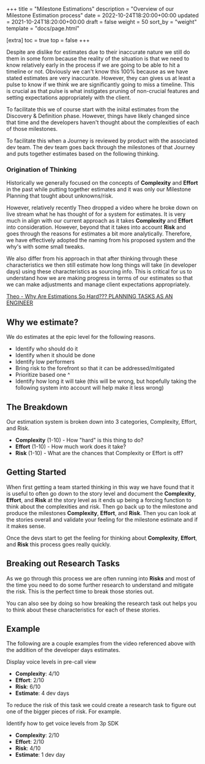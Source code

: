 +++
title = "Milestone Estimations"
description = "Overview of our Milestone Estimation process"
date = 2022-10-24T18:20:00+00:00
updated = 2021-10-24T18:20:00+00:00
draft = false
weight = 50
sort_by = "weight"
template = "docs/page.html"

[extra]
toc = true
top = false
+++

Despite are dislike for estimates due to their inaccurate nature we still do
them in some form because the reality of the situation is that we need to know
relatively early in the process if we are going to be able to hit a timeline or
not. Obviously we can't know this 100% because as we have stated estimates are
very inaccurate. However, they can gives us at least a pulse to know if we
think we are significantly going to miss a timeline. This is crucial as that
pulse is what instigates pruning of non-crucial features and setting
expectations appropriately with the client.

To facilitate this we of course start with the iniital estimates from the
Discovery & Definition phase. However, things have likely changed since that
time and the developers haven't thought about the complexities of each of those
milestones.

To facilitate this when a Journey is reviewed by product with the associated
dev team. The dev team goes back through the milestones of that Journey and
puts together estimates based on the following thinking.

### Origination of Thinking

Historically we generally focused on the concepts of **Complexity** and
**Effort** in the past while putting together estimates and it was only our
Milestone Planning that tought about unknowns/risk.

However, relatively recently Theo dropped a video where he broke down on live
stream what he has thought of for a system for estimates. It is very much in
align with our current approach as it takes **Complexity** and **Effort** into
consideration. However, beyond that it takes into account **Risk** and goes
through the reasons for estimates a bit more analytically. Therefore, we have
effectively adopted the naming from his proposed system and the why's with some
small tweaks.

We also differ from his approach in that after thinking through these
characteristics we then still estimate how long things will take (in developer
days) using these characteristics as sourcing info. This is critical for us to
understand how we are making progress in terms of our estimates so that we can
make adjustments and manage client expectations appropriately.

[Theo - Why Are Estimations So Hard??? PLANNING TASKS AS AN ENGINEER](https://www.youtube.com/watch?v=XhUAIVJ62dQ)

## Why we estimate?

We do estimates at the epic level for the following reasons.

- Identify who should do it
- Identify when it should be done
- Identify low performers
- Bring risk to the forefront so that it can be addressed/mitigated
- Prioritize based one ^
- Identify how long it will take (this will be wrong, but hopefully taking the following system into account will help make it less wrong)

## The Breakdown

Our estimation system is broken down into 3 categories, Complexity,
Effort, and Risk.

- **Complexity** (1-10) - How "hard" is this thing to do?
- **Effort** (1-10) - How much work does it take?
- **Risk** (1-10) - What are the chances that Complexity or Effort is off?

## Getting Started

When first getting a team started thinking in this way we have found that it is
useful to often go down to the story level and document the **Complexity**,
**Effort**, and **Risk** at the story level as it ends up being a forcing
function to think about the complexities and risk. Then go back up to the
milestone and produce the milestones **Complexity**, **Effort**, and **Risk**.
Then you can look at the stories overall and validate your feeling for the
milestone estimate and if it makes sense.

Once the devs start to get the feeling for thinking about **Complexity**,
**Effort**, and **Risk** this process goes really quickly.

## Breaking out Research Tasks

As we go through this process we are often running into **Risks** and most of
the time you need to do some further research to understand and mitigate the
risk. This is the perfect time to break those stories out.

You can also see by doing so how breaking the research task out helps you to
think about these characteristics for each of these stories.

## Example

The following are a couple examples from the video referenced above with the addition of the developer days estimates.

Display voice levels in pre-call view

- **Complexity**: 4/10
- **Effort**: 2/10
- **Risk**: 6/10
- **Estimate**: 4 dev days

To reduce the risk of this task we could create a research task to figure out
one of the bigger pieces of risk. For example.

Identify how to get voice levels from 3p SDK

- **Complexity**: 2/10
- **Effort**: 2/10
- **Risk**: 4/10
- **Estimate**: 1 dev day

